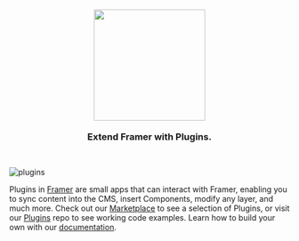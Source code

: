 <h1 align="center" margin="0">
  <img width="200" src="https://misc.framerstatic.com/hunter/framer-plugin-light.svg">
</h1>
<h3 align="center" style="margin: 0;">
Extend Framer with Plugins.
</h3>
</p>

<br>

![plugins](https://misc.framerstatic.com/hunter/plugin-asset.png)

Plugins in [Framer](https://www.framer.com/) are small apps that can interact with Framer, enabling you to sync content into the CMS, insert Components, modify any layer, and much more. Check out our [Marketplace](https://www.framer.com/marketplace/plugins/) to see a selection of Plugins, or visit our [Plugins](https://github.com/framer/plugins) repo to see working code examples. Learn how to build your own with our [documentation](https://framer.com/developers/plugins).
